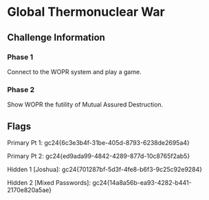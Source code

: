 # Global Thermonuclear War

## Challenge Information

### Phase 1

Connect to the WOPR system and play a game.

### Phase 2

Show WOPR the futility of Mutual Assured Destruction.

## Flags

Primary Pt 1: gc24{6c3e3b4f-31be-405d-8793-6238de2695a4}

Primary Pt 2: gc24{ed9ada99-4842-4289-877d-10c8765f2ab5}

Hidden 1 [Joshua]: gc24{701287bf-5d3f-4fe8-b6f3-9c25c92e9284}

Hidden 2 [Mixed Passwords]: gc24{14a8a56b-ea93-4282-b441-2170e820a5ae}
